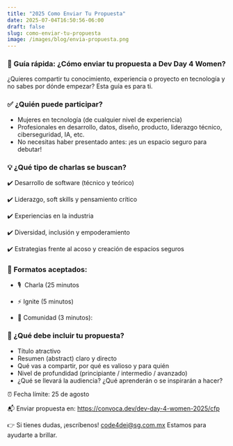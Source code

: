 ```yaml
---
title: "2025 Como Enviar Tu Propuesta"
date: 2025-07-04T16:50:56-06:00
draft: false
slug: como-enviar-tu-propuesta
image: /images/blog/envia-propuesta.png
---
```



<h3>📝 Guía rápida: ¿Cómo enviar tu propuesta a Dev Day 4 Women?</h3>

¿Quieres compartir tu conocimiento, experiencia o proyecto en tecnología y no sabes por dónde empezar? Esta guía es para ti.

<h3>✅ ¿Quién puede participar?</h3>

 * Mujeres en tecnología (de cualquier nivel de experiencia)
 * Profesionales en desarrollo, datos, diseño, producto, liderazgo técnico, ciberseguridad, IA, etc.
 * No necesitas haber presentado antes: ¡es un espacio seguro para debutar!

<h3>💡 ¿Qué tipo de charlas se buscan?</h3>

✔️ Desarrollo de software (técnico y teórico)

✔️ Liderazgo, soft skills y pensamiento crítico

✔️ Experiencias en la industria

✔️ Diversidad, inclusión y empoderamiento

✔️ Estrategias frente al acoso y creación de espacios seguros

<h3>🎤 Formatos aceptados:</h3>

 * 🎙 ️ Charla (25 minutos

 * ⚡ Ignite (5 minutos)

 * 👥 Comunidad (3 minutos):

<h3>📄 ¿Qué debe incluir tu propuesta?</h3>

 * Título atractivo
 * Resumen (abstract) claro y directo
 * Qué vas a compartir, por qué es valioso y para quién
 * Nivel de profundidad (principiante / intermedio / avanzado)
 * ¿Qué se llevará la audiencia? ¿Qué aprenderán o se inspirarán a hacer?

⏰ Fecha límite: 25 de agosto

📬 Enviar propuesta en: https://convoca.dev/dev-day-4-women-2025/cfp

👉 Si tienes dudas, ¡escríbenos! code4dei@sg.com.mx Estamos para ayudarte a brillar.

